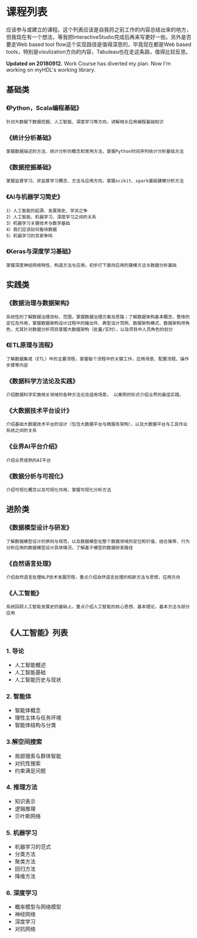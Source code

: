 # 课程列表

应该参与或建立的课程。这个列表应该是自我将之前工作的内容总结出来的地方，但我现在有一个想法，等我把InteractiveStudio完成后再来写更好一些。另外是否要走Web based tool flow这个实现路径是值得深思的，毕竟现在都是Web based tools，特别是visulization方向的内容，Tabuleau也在走这条路，值得比较反思。

**Updated on 20180912.**
Work Course has diverted my plan. Now I'm working on myHDL's working library.

## 基础类	

### 《Python，Scala编程基础》
    针对大数据下数据挖掘、人工智能、深度学习等方向，讲解相关应用编程基础知识

### 《统计分析基础》	
    掌握数据描述的方法、统计分析的概念和常用方法，掌握Python时间序列统计分析基础方法
	
### 《数据挖掘基础》
    掌握监督学习、非监督学习概念、方法与应用方向，掌握scikit、spark基础建模分析方法
	
### 《AI与机器学习简史》
    1）人工智能的起源、发展简史、学派之争
    2）人工智能、机器学习、深度学习之间的关系
    3）机器学习关键技术与数学基础
    4）我们应该如何看待数据
    5）机器学习的百家争鸣

### 《Keras与深度学习基础》	
    掌握深度神经网络特性、构造方法与应用，初步打下面向应用的建模方法与数据分析基础

## 实践类	

### 《数据治理与数据架构》	
    系统性的了解数据治理目标、范围，掌握数据治理方案及思路；了解数据架构基本概念，整体的定位及作用，掌握数据架构设计过程中的输出件、典型设计范例、数据架构模式、数据架构师角色，尤其针对数据分析项目掌握大数据架构（批量/实时），以及项目中人员角色的划分
	
### 《ETL原理与流程》
    了解数据集成（ETL）中的主要流程，掌握每个流程中的关键工作，应用场景、配置流程、操作步骤等内容
		
### 《数据科学方法论及实践》	
    介绍数据科学实施相关领域的各种方法论及适用场景。 以案例的形式介绍业界的最佳实践。
	
### 《大数据技术平台设计》	
    介绍基础大数据技术平台的设计（包含大数据平台与微服务架构），以及大数据平台与工具作业系统之间的关系
	
### 《业界AI平台介绍》	
    介绍业界成熟的AI平台
	
### 《数据分析与可视化》	
    介绍可视化概念以及可视化作用，掌握可视化分析方法

## 进阶类	

### 《数据模型设计与研发》
    了解数据模型设计的原则与规范，以及数据模型在整个数据领域的定位和价值，结合推荐、行为分析应用的数据模型设计具体情况，了解基于模型的数据研发路径
	
### 《自然语言处理》	
    介绍自然语言处理NLP技术发展历程，重点介绍自然语言处理的和新方法与思想，应用方向
	
### 《人工智能》
    系统回顾人工智能发展史的基础上，重点介绍人工智能的核心思想、基本理论，基本方法与部分应用
    
    
## 《人工智能》列表
### 1. 导论
 + 人工智能概述
 + 人工智能基础
 + 人工智能历史与现状
### 2. 智能体
 + 智能体概念
 + 理性主体与任务环境
 + 智能体结构与分类
### 3.解空间搜索
 + 局部搜索与群体智能
 + 对抗性搜索
 + 约束满足问题
### 4. 推理方法
 + 知识表示
 + 逻辑推理
 + 贝叶斯网络
### 5. 机器学习
 + 机器学习的范式
 + 分类方法
 + 聚类方法
 + 回归方法
 + 降维方法
### 6. 深度学习
 + 概率模型与网络模型
 + 神经网络
 + 深度学习
 + 对抗网络
